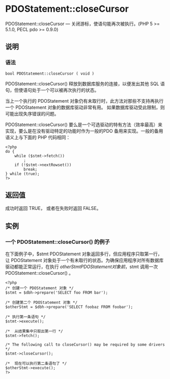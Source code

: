# PDOStatement::closeCursor



PDOStatement::closeCursor — 关闭游标，使语句能再次被执行。(PHP 5 &gt;= 5.1.0, PECL pdo &gt;= 0.9.0)

## 说明

### 语法

```
bool PDOStatement::closeCursor ( void )

```

PDOStatement::closeCursor() 释放到数据库服务的连接，以便发出其他 SQL 语句，但使语句处于一个可以被再次执行的状态。

当上一个执行的 PDOStatement 对象仍有未取行时，此方法对那些不支持再执行一个 PDOStatement 对象的数据库驱动非常有用。 如果数据库驱动受此限制，则可能出现失序错误的问题。

PDOStatement::closeCursor() 要么是一个可选驱动的特有方法（效率最高）来实现，要么是在没有驱动特定的功能时作为一般的PDO 备用来实现。一般的备用语义上与下面的 PHP 代码相同：

```
<?php
do {
    while ($stmt->fetch())
        ;
    if (!$stmt->nextRowset())
        break;
} while (true);
?>

```

## 返回值

成功时返回 TRUE， 或者在失败时返回 FALSE。

## 实例

### 一个 PDOStatement::closeCursor() 的例子

在下面例子中，$stmt PDOStatement 对象返回多行，但应用程序只取第一行，让 PDOStatement 对象处于一个有未取行的状态。为确保应用程序对所有数据库驱动都能正常运行，在执行 $otherStmt PDOStatement 对象前，$stmt 调用一次 PDOStatement::closeCursor() 。

```
<?php
/* 创建一个 PDOStatement 对象 */
$stmt = $dbh->prepare('SELECT foo FROM bar');

/* 创建第二个 PDOStatement 对象 */
$otherStmt = $dbh->prepare('SELECT foobaz FROM foobar');

/* 执行第一条语句 */
$stmt->execute();

/*  从结果集中只取出第一行 */
$stmt->fetch();

/* The following call to closeCursor() may be required by some drivers */
$stmt->closeCursor();

/*  现在可以执行第二条语句了 */
$otherStmt->execute();
?>

```




